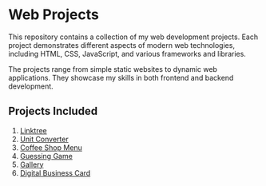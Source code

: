 # Web Projects

This repository contains a collection of my web development projects. Each project demonstrates different aspects of modern web technologies, including HTML, CSS, JavaScript, and various frameworks and libraries. 

The projects range from simple static websites to dynamic web applications. They showcase my skills in both frontend and backend development.

## Projects Included

1. [Linktree](./Linktree)
2. [Unit Converter](./Unit%20Converter)
3. [Coffee Shop Menu](./Coffee%20Shop%20Menu)
4. [Guessing Game](./Guessing%20Game)
5. [Gallery](./Gallery)
6. [Digital Business Card](./Digital%20Business%20Card/)


